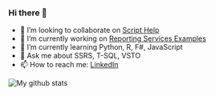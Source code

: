 ### Hi there 👋

- 👯 I’m looking to collaborate on [Script Help](https://github.com/Excel-projects/Script-Help)
- 🔭 I’m currently working on [Reporting Services Examples](https://github.com/SQL-Server-projects/Reporting-Services-examples)
- 🌱 I’m currently learning Python, R, F#, JavaScript
- 💬 Ask me about SSRS, T-SQL, VSTO
- 📫 How to reach me: [LinkedIn](https://www.linkedin.com/in/anthonyduguid/)

<!--
**aduguid/aduguid** is a ✨ _special_ ✨ repository because its `README.md` (this file) appears on your GitHub profile.

Here are some ideas to get you started:

- 🔭 I’m currently working on ...
- 🌱 I’m currently learning Python, R, F# ...
- 👯 I’m looking to collaborate on ...
- 🤔 I’m looking for help with ...
- 💬 Ask me about ...
- 📫 How to reach me: ...
- 😄 Pronouns: ...
- ⚡ Fun fact: ...
-->

![My github stats](https://github-readme-stats.vercel.app/api?username=aduguid&show_icons=true)
